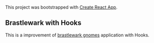 This project was bootstrapped with [Create React App](https://github.com/facebook/create-react-app).

## Brastlewark with Hooks

This is a improvement of [brastlewark gnomes](https://github.com/franlol/brastlewark-gnomes) application with Hooks.